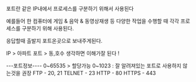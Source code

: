 포트란 같은 IP내에서 프로세스를 구분하기 위해서 사용된다

예를들어 한 컴퓨터에 게임 & 음악 & 동영상재생 등 다양한 작업을 수행할 때 각각 프로세스를 구분하기 위해 사용된다.

응답할때 출발지 포트온곳으로 보내주게된다.

IP > 아파트 포트 > 동,호수 생각하면 이해가잘 된다 !

---포트정보----
0~65535 > 할당가능
0~1023 : 잘 알려져있는 포트로 사용하지 않는것을 권장
FTP - 20, 21
TELNET - 23
HTTP - 80
HTTPS - 443

